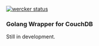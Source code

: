 [![wercker status](https://app.wercker.com/status/6866de9431889e4962f84e5362f41cdc/m "wercker status")](https://app.wercker.com/project/bykey/6866de9431889e4962f84e5362f41cdc)

### Golang Wrapper for CouchDB

Still in development.
